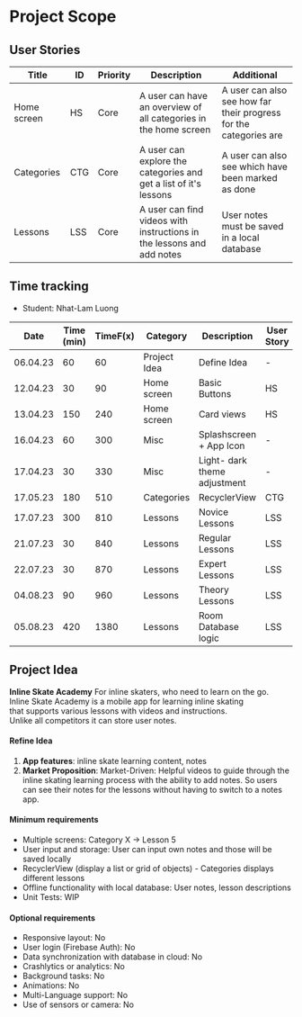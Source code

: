 # Project Scope

## User Stories

| Title       | ID  | Priority | Description                                                           | Additional                                                        |
|-------------|-----|----------|-----------------------------------------------------------------------|-------------------------------------------------------------------|
| Home screen | HS  | Core     | A user can have an overview of all categories in the home screen      | A user can also see how far their progress for the categories are |
| Categories  | CTG | Core     | A user can explore the categories and get a list of it's lessons      | A user can also see which have been marked as done                |
| Lessons     | LSS | Core     | A user can find videos with instructions in the lessons and add notes | User notes must be saved in a local database                      |

## Time tracking

- Student: Nhat-Lam Luong

| Date     | Time (min) | TimeF(x) | Category     | Description                  | User Story |
|----------|------------|----------|--------------|------------------------------|------------|
| 06.04.23 | 60         | 60       | Project Idea | Define Idea                  | -          |
| 12.04.23 | 30         | 90       | Home screen  | Basic Buttons                | HS         |
| 13.04.23 | 150        | 240      | Home screen  | Card views                   | HS         |
| 16.04.23 | 60         | 300      | Misc         | Splashscreen + App Icon      | -          |
| 17.04.23 | 30         | 330      | Misc         | Light- dark theme adjustment | -          |
| 17.05.23 | 180        | 510      | Categories   | RecyclerView                 | CTG        |
| 17.07.23 | 300        | 810      | Lessons      | Novice Lessons               | LSS        |
| 21.07.23 | 30         | 840      | Lessons      | Regular Lessons              | LSS        |
| 22.07.23 | 30         | 870      | Lessons      | Expert Lessons               | LSS        |
| 04.08.23 | 90         | 960      | Lessons      | Theory Lessons               | LSS        |
| 05.08.23 | 420        | 1380     | Lessons      | Room Database logic          | LSS        |

## Project Idea

**Inline Skate Academy**
For inline skaters, who need to learn on the go.  
Inline Skate Academy is a mobile app for learning inline skating  
that supports various lessons with videos and instructions.  
Unlike all competitors it can store user notes.

#### Refine Idea

1. **App features**: inline skate learning content, notes
2. **Market Proposition**: Market-Driven: Helpful videos to guide through the inline skating
   learning process with the ability to add notes. So users can see their notes for the lessons
   without having to switch to a notes app.

#### Minimum requirements

- Multiple screens: Category X -> Lesson 5
- User input and storage: User can input own notes and those will be saved locally
- RecyclerView (display a list or grid of objects)  - Categories displays different lessons
- Offline functionality with local database: User notes, lesson descriptions
- Unit Tests: WIP

#### Optional requirements

- Responsive layout: No
- User login (Firebase Auth): No
- Data synchronization with database in cloud: No
- Crashlytics or analytics: No
- Background tasks: No
- Animations: No
- Multi-Language support: No
- Use of sensors or camera: No
